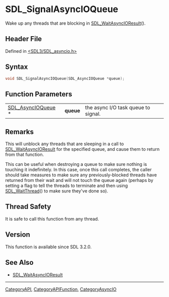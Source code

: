# SDL_SignalAsyncIOQueue

Wake up any threads that are blocking in [SDL_WaitAsyncIOResult](SDL_WaitAsyncIOResult)().

## Header File

Defined in [<SDL3/SDL_asyncio.h>](https://github.com/libsdl-org/SDL/blob/main/include/SDL3/SDL_asyncio.h)

## Syntax

```c
void SDL_SignalAsyncIOQueue(SDL_AsyncIOQueue *queue);
```

## Function Parameters

|                                        |           |                                     |
| -------------------------------------- | --------- | ----------------------------------- |
| [SDL_AsyncIOQueue](SDL_AsyncIOQueue) * | **queue** | the async I/O task queue to signal. |

## Remarks

This will unblock any threads that are sleeping in a call to
[SDL_WaitAsyncIOResult](SDL_WaitAsyncIOResult) for the specified queue, and
cause them to return from that function.

This can be useful when destroying a queue to make sure nothing is touching
it indefinitely. In this case, once this call completes, the caller should
take measures to make sure any previously-blocked threads have returned
from their wait and will not touch the queue again (perhaps by setting a
flag to tell the threads to terminate and then using
[SDL_WaitThread](SDL_WaitThread)() to make sure they've done so).

## Thread Safety

It is safe to call this function from any thread.

## Version

This function is available since SDL 3.2.0.

## See Also

- [SDL_WaitAsyncIOResult](SDL_WaitAsyncIOResult)

----
[CategoryAPI](CategoryAPI), [CategoryAPIFunction](CategoryAPIFunction), [CategoryAsyncIO](CategoryAsyncIO)

